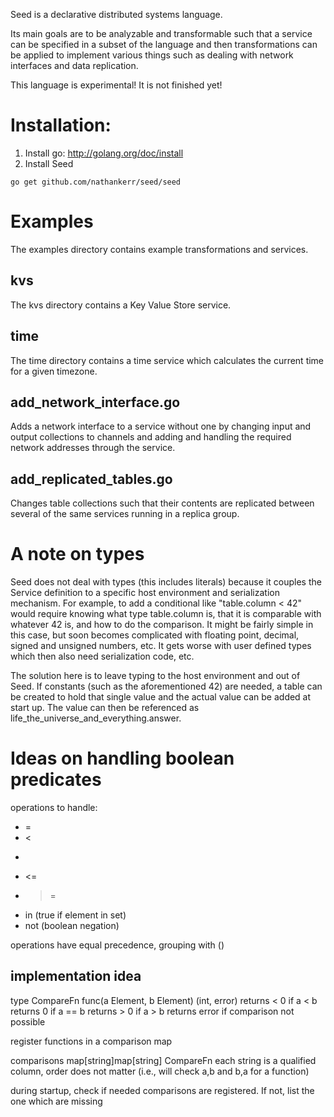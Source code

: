 Seed is a declarative distributed systems language.

Its main goals are to be analyzable and transformable such that a service can be specified in a subset of the language and then transformations can be applied to implement various things such as dealing with network interfaces and data replication.

This language is experimental! It is not finished yet!

# Installation:

1. Install go: http://golang.org/doc/install
2. Install Seed
```
go get github.com/nathankerr/seed/seed
```

# Examples

The examples directory contains example transformations and services.

## kvs

The kvs directory contains a Key Value Store service.

## time

The time directory contains a time service which calculates the current time for a given timezone.

## add_network_interface.go

Adds a network interface to a service without one by changing input and output collections to channels and adding and handling the required network addresses through the service.

## add_replicated_tables.go

Changes table collections such that their contents are replicated between several of the same services running in a replica group.

# A note on types

Seed does not deal with types (this includes literals) because it couples the Service definition to a specific host environment and serialization mechanism. For example, to add a conditional like "table.column < 42" would require knowing what type table.column is, that it is comparable with whatever 42 is, and how to do the comparison. It might be fairly simple in this case, but soon becomes complicated with floating point, decimal, signed and unsigned numbers, etc. It gets worse with user defined types which then also need serialization code, etc.

The solution here is to leave typing to the host environment and out of Seed. If constants (such as the aforementioned 42) are needed, a table can be created to hold that single value and the actual value can be added at start up. The value can then be referenced as life_the_universe_and_everything.answer.

# Ideas on handling boolean predicates

operations to handle:
- =
- <
- >
- <=
- >=
- in (true if element in set)
- not (boolean negation)

operations have equal precedence, grouping with ()

## implementation idea

type CompareFn func(a Element, b Element) (int, error)
returns < 0 if a < b
returns 0 if a == b
returns > 0 if a > b
returns error if comparison not possible

register functions in a comparison map

comparisons map[string]map[string] CompareFn
each string is a qualified column, order does not matter (i.e., will check a,b and b,a for a function)

during startup, check if needed comparisons are registered. If not, list the one which are missing